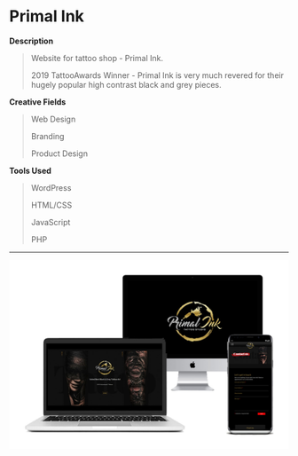 # Primal Ink

**Description**

> Website for tattoo shop - Primal Ink.
>
> 2019 TattooAwards Winner - Primal Ink is very much revered for their hugely popular high contrast black and grey pieces.

**Creative Fields**

> Web Design
>
> Branding
>
> Product Design

**Tools Used**

> WordPress
>
> HTML/CSS
>
> JavaScript
>
> PHP

***

![Primal Ink image](https://github.com/kelvinloney/WordPress-Website-Portfolio/blob/main/primal-ink/combo-primal-ink.jpg)

